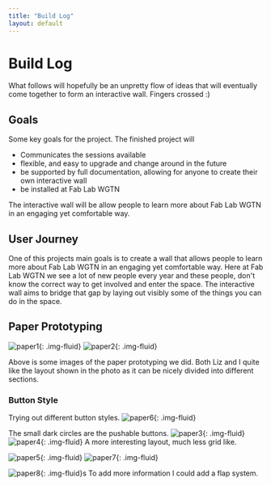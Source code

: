 ```yaml
---
title: "Build Log"
layout: default
---
```


# Build Log

What follows will hopefully be an unpretty flow of ideas that will eventually come together to form an interactive wall. Fingers crossed :)

## Goals

Some key goals for the project.
The finished project will
  * Communicates the sessions available
  * flexible, and easy to upgrade and change around in the future
  * be supported by full documentation, allowing for anyone to create their own interactive wall
  * be installed at Fab Lab WGTN

The interactive wall will be allow people to learn more about Fab Lab WGTN in an engaging yet comfortable way.

## User Journey

One of this projects main goals is to create a wall that allows people to learn more about Fab Lab WGTN in an engaging yet comfortable way.
Here at Fab Lab WGTN we see a lot of new people every year and these people, don't know the correct way to get involved and enter the space. The interactive wall aims to bridge that gap by laying out visibly some of the things you can do in the space.

## Paper Prototyping

![paper1]({{site.imageurl}}/paper1.jpg){: .img-fluid}
![paper2]({{site.imageurl}}/paper2.jpg){: .img-fluid}

Above is some images of the paper prototyping we did.
Both Liz and I quite like the layout shown in the photo as it can be nicely divided into different sections.

### Button Style

Trying out different button styles.
![paper6]({{site.imageurl}}/paper6.jpg){: .img-fluid}

The small dark circles are the pushable buttons.
![paper3]({{site.imageurl}}/paper3.jpg){: .img-fluid}
![paper4]({{site.imageurl}}/paper4.jpg){: .img-fluid}
A more interesting layout, much less grid like.

![paper5]({{site.imageurl}}/paper5.jpg){: .img-fluid}
![paper7]({{site.imageurl}}/paper7.jpg){: .img-fluid}

![paper8]({{site.imageurl}}/paper8.jpg){: .img-fluid}s
To add more information I could add a flap system.

##

